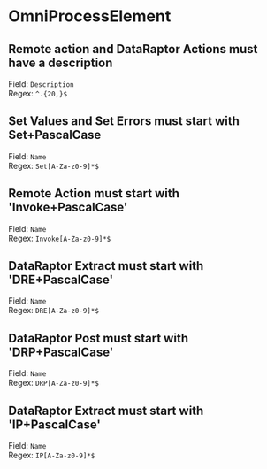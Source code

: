 # OmniProcessElement
## Remote action and DataRaptor Actions must have a description
Field: `Description`   
Regex: `^.{20,}$`    



## Set Values and Set Errors must start with Set+PascalCase
Field: `Name`   
Regex: `Set[A-Za-z0-9]*$`    



## Remote Action must start with 'Invoke+PascalCase'
Field: `Name`   
Regex: `Invoke[A-Za-z0-9]*$`    



## DataRaptor Extract must start with 'DRE+PascalCase'
Field: `Name`   
Regex: `DRE[A-Za-z0-9]*$`    



## DataRaptor Post must start with 'DRP+PascalCase'
Field: `Name`   
Regex: `DRP[A-Za-z0-9]*$`    



## DataRaptor Extract must start with 'IP+PascalCase'
Field: `Name`   
Regex: `IP[A-Za-z0-9]*$`    


